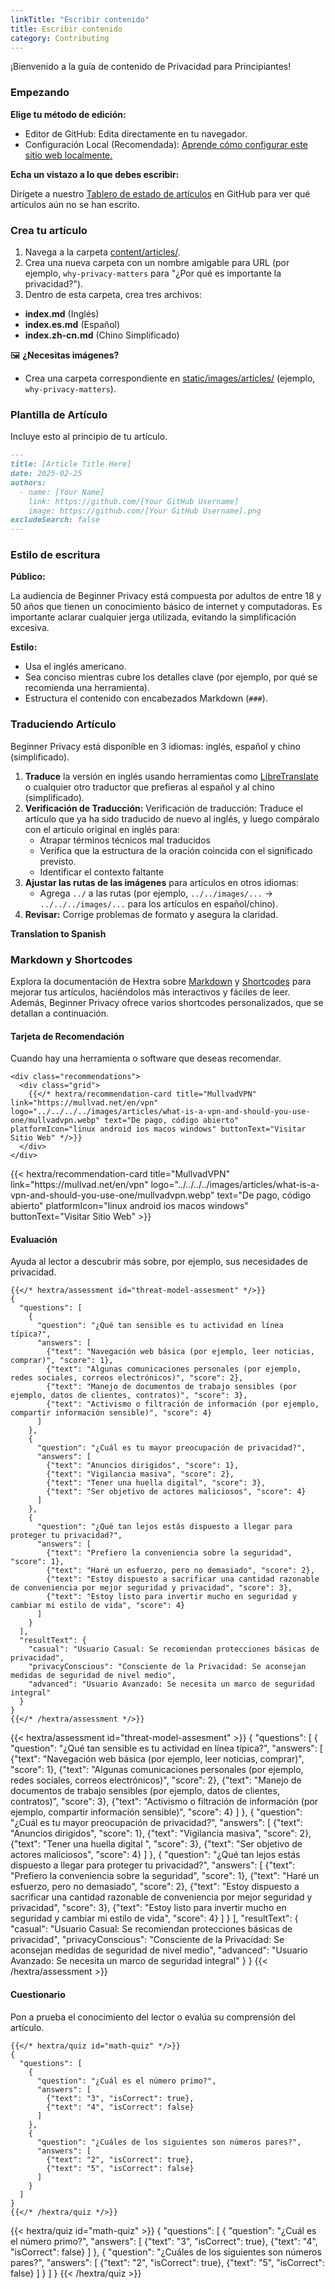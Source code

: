 ```yaml
---
linkTitle: "Escribir contenido"
title: Escribir contenido
category: Contributing
---
```

¡Bienvenido a la guía de contenido de Privacidad para Principiantes!

### Empezando
**Elige tu método de edición:**
- Editor de GitHub: Edita directamente en tu navegador.
- Configuración Local (Recomendada): [Aprende cómo configurar este sitio web localmente.](../setup-locally/)

**Echa un vistazo a lo que debes escribir:** 

Dirígete a nuestro [Tablero de estado de artículos](https://github.com/orgs/beginnerprivacy/projects/1) en GitHub para ver qué artículos aún no se han escrito.

### Crea tu artículo
1. Navega a la carpeta [content/articles/](https://github.com/beginnerprivacy/beginnerprivacy.github.io/tree/main/content/articles).
2. Crea una nueva carpeta con un nombre amigable para URL (por ejemplo, `why-privacy-matters` para "¿Por qué es importante la privacidad?").
3. Dentro de esta carpeta, crea tres archivos:
- **index.md** (Inglés)
- **index.es.md** (Español)
- **index.zh-cn.md** (Chino Simplificado)

🖼️ **¿Necesitas imágenes?**
- Crea una carpeta correspondiente en [static/images/articles/](https://github.com/beginnerprivacy/beginnerprivacy.github.io/tree/main/static/images/articles) (ejemplo, `why-privacy-matters`).

### Plantilla de Artículo
Incluye esto al principio de tu artículo.
```markdown
---
title: [Article Title Here]
date: 2025-02-25
authors:
  - name: [Your Name]
    link: https://github.com/[Your GitHub Username]
    image: https://github.com/[Your GitHub Username].png
excludeSearch: false
---
```

### Estilo de escritura
**Público:**

La audiencia de Beginner Privacy está compuesta por adultos de entre 18 y 50 años que tienen un conocimiento básico de internet y computadoras. Es importante aclarar cualquier jerga utilizada, evitando la simplificación excesiva.

**Estilo:**
- Usa el inglés americano.
- Sea conciso mientras cubre los detalles clave (por ejemplo, por qué se recomienda una herramienta).
- Estructura el contenido con encabezados Markdown (`###`).

### Traduciendo Artículo
Beginner Privacy está disponible en 3 idiomas: inglés, español y chino (simplificado).
1. **Traduce** la versión en inglés usando herramientas como [LibreTranslate](https://libretranslate.com/) o cualquier otro traductor que prefieras al español y al chino (simplificado).
2. **Verificación de Traducción:**  Verificación de traducción: Traduce el artículo que ya ha sido traducido de nuevo al inglés, y luego compáralo con el artículo original en inglés para:
    - Atrapar términos técnicos mal traducidos
    - Verifica que la estructura de la oración coincida con el significado previsto.
    - Identificar el contexto faltante
3. **Ajustar las rutas de las imágenes** para artículos en otros idiomas:
    - Agrega `../` a las rutas (por ejemplo, `../../images/...` → `../../../images/...` para los artículos en español/chino).
4. **Revisar:** Corrige problemas de formato y asegura la claridad.

**Translation to Spanish**

### Markdown y Shortcodes
Explora la documentación de Hextra sobre [Markdown](https://imfing.github.io/hextra/docs/guide/markdown/) y [Shortcodes](https://imfing.github.io/hextra/docs/guide/shortcodes/) para mejorar tus artículos, haciéndolos más interactivos y fáciles de leer. Además, Beginner Privacy ofrece varios shortcodes personalizados, que se detallan a continuación.

#### Tarjeta de Recomendación
Cuando hay una herramienta o software que deseas recomendar.
```
<div class="recommendations">
  <div class="grid">
    {{</* hextra/recommendation-card title="MullvadVPN" link="https://mullvad.net/en/vpn" logo="../../../../images/articles/what-is-a-vpn-and-should-you-use-one/mullvadvpn.webp" text="De pago, código abierto" platformIcon="linux android ios macos windows" buttonText="Visitar Sitio Web" */>}}
  </div>
</div>
```
<div class="recommendations">
  <div class="grid">
    {{< hextra/recommendation-card title="MullvadVPN" link="https://mullvad.net/en/vpn" logo="../../../../images/articles/what-is-a-vpn-and-should-you-use-one/mullvadvpn.webp" text="De pago, código abierto" platformIcon="linux android ios macos windows" buttonText="Visitar Sitio Web" >}}
  </div>
</div>

#### Evaluación
Ayuda al lector a descubrir más sobre, por ejemplo, sus necesidades de privacidad.
```
{{</* hextra/assessment id="threat-model-assesment" */>}}
{
  "questions": [
    {
      "question": "¿Qué tan sensible es tu actividad en línea típica?",
      "answers": [
        {"text": "Navegación web básica (por ejemplo, leer noticias, comprar)", "score": 1},
        {"text": "Algunas comunicaciones personales (por ejemplo, redes sociales, correos electrónicos)", "score": 2},
        {"text": "Manejo de documentos de trabajo sensibles (por ejemplo, datos de clientes, contratos)", "score": 3},
        {"text": "Activismo o filtración de información (por ejemplo, compartir información sensible)", "score": 4}
      ]
    },
    {
      "question": "¿Cuál es tu mayor preocupación de privacidad?",
      "answers": [
        {"text": "Anuncios dirigidos", "score": 1},
        {"text": "Vigilancia masiva", "score": 2},
        {"text": "Tener una huella digital", "score": 3},
        {"text": "Ser objetivo de actores maliciosos", "score": 4}
      ]
    },
    {
      "question": "¿Qué tan lejos estás dispuesto a llegar para proteger tu privacidad?",
      "answers": [
        {"text": "Prefiero la conveniencia sobre la seguridad", "score": 1},
        {"text": "Haré un esfuerzo, pero no demasiado", "score": 2},
        {"text": "Estoy dispuesto a sacrificar una cantidad razonable de conveniencia por mejor seguridad y privacidad", "score": 3},
        {"text": "Estoy listo para invertir mucho en seguridad y cambiar mi estilo de vida", "score": 4}
      ]
    }
  ],
  "resultText": {
    "casual": "Usuario Casual: Se recomiendan protecciones básicas de privacidad",
    "privacyConscious": "Consciente de la Privacidad: Se aconsejan medidas de seguridad de nivel medio",
    "advanced": "Usuario Avanzado: Se necesita un marco de seguridad integral"
  }
}
{{</* /hextra/assessment */>}}
```

{{< hextra/assessment id="threat-model-assesment" >}}
{
  "questions": [
    {
      "question": "¿Qué tan sensible es tu actividad en línea típica?",
      "answers": [
        {"text": "Navegación web básica (por ejemplo, leer noticias, comprar)", "score": 1},
        {"text": "Algunas comunicaciones personales (por ejemplo, redes sociales, correos electrónicos)", "score": 2},
        {"text": "Manejo de documentos de trabajo sensibles (por ejemplo, datos de clientes, contratos)", "score": 3},
        {"text": "Activismo o filtración de información (por ejemplo, compartir información sensible)", "score": 4}
      ]
    },
    {
      "question": "¿Cuál es tu mayor preocupación de privacidad?",
      "answers": [
        {"text": "Anuncios dirigidos", "score": 1},
        {"text": "Vigilancia masiva", "score": 2},
        {"text": "Tener una huella digital ", "score": 3},
        {"text": "Ser objetivo de actores maliciosos", "score": 4}
      ]
    },
    {
      "question": "¿Qué tan lejos estás dispuesto a llegar para proteger tu privacidad?",
      "answers": [
        {"text": "Prefiero la conveniencia sobre la seguridad", "score": 1},
        {"text": "Haré un esfuerzo, pero no demasiado", "score": 2},
        {"text": "Estoy dispuesto a sacrificar una cantidad razonable de conveniencia por mejor seguridad y privacidad", "score": 3},
        {"text": "Estoy listo para invertir mucho en seguridad y cambiar mi estilo de vida", "score": 4}
      ]
    }
  ],
  "resultText": {
    "casual": "Usuario Casual: Se recomiendan protecciones básicas de privacidad",
    "privacyConscious": "Consciente de la Privacidad: Se aconsejan medidas de seguridad de nivel medio",
    "advanced": "Usuario Avanzado: Se necesita un marco de seguridad integral"
  }
}
{{< /hextra/assessment >}}

#### Cuestionario
Pon a prueba el conocimiento del lector o evalúa su comprensión del artículo.
```
{{</* hextra/quiz id="math-quiz" */>}}
{
  "questions": [
    {
      "question": "¿Cuál es el número primo?",
      "answers": [
        {"text": "3", "isCorrect": true},
        {"text": "4", "isCorrect": false}
      ]
    },
    {
      "question": "¿Cuáles de los siguientes son números pares?",
      "answers": [
        {"text": "2", "isCorrect": true},
        {"text": "5", "isCorrect": false}
      ]
    }
  ]
}
{{</* /hextra/quiz */>}}
```

{{< hextra/quiz id="math-quiz" >}}
{
  "questions": [
    {
      "question": "¿Cuál es el número primo?",
      "answers": [
        {"text": "3", "isCorrect": true},
        {"text": "4", "isCorrect": false}
      ]
    },
    {
      "question": "¿Cuáles de los siguientes son números pares?",
      "answers": [
        {"text": "2", "isCorrect": true},
        {"text": "5", "isCorrect": false}
      ]
    }
  ]
}
{{< /hextra/quiz >}}